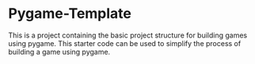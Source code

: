 # Pygame-Template
This is a project containing the basic project structure for building games using pygame. This starter code can be used to simplify the process of building a game using pygame.
